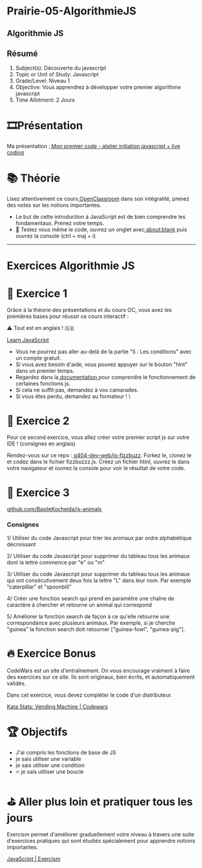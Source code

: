 # Prairie-05-AlgorithmieJS

## Algorithmie JS


## Résumé



1. Subject(s): Découverte du javascript 
2. Topic or Unit of Study: Javascript
3. Grade/Level: Niveau 1
4. Objective: Vous apprendrez à développer votre premier algorithme javascript
1. Time Allotment: 2 Jours


# 🎞️Présentation

Ma présentation :[ Mon premier code - atelier initiation javascript](https://docs.google.com/presentation/d/1IpfF8zCN9MXW-eHN2vOdMYaUsFGyfoJ1o_C9BH0x5aU/edit#slide=id.p)<span style="text-decoration:underline;"> + live coding</span>


# 📚 Théorie

Lisez attentivement ce cours[ OpenClassroom](https://openclassrooms.com/en/courses/2984401-apprenez-a-coder-avec-javascript) dans son intégralité, prenez des notes sur les notions importantes.



* Le but de cette introduction à JavaScript est de bien comprendre les fondamentaux. Prenez votre temps.
* 📄 Testez vous même le code, ouvrez un onglet avec[ about:blank](about:blank) puis ouvrez la console (ctrl + maj + i)


----------------------------------------------------------------------------------------------------------------------------------------------------------------------------------------------------------------------------------------------------------

  # Exercices Algorithmie JS




# 🔨 Exercice 1 

Grâce à la théorie des présentations et du cours OC, vous avez les premières bases pour réussir ce cours interactif :

⚠️ Tout est en anglais ! 🇬🇧

[Learn JavaScript](https://learnjavascript.online)



* Vous ne pourrez pas aller au-delà de la partie "5 : Les conditions" avec un compte gratuit.
* Si vous avez besoin d'aide, vous pouvez appuyer sur le bouton "hint" dans un premier temps.
* Regardez dans la[ documentation](https://developer.mozilla.org/en-US/docs/Web/javascript)<span style="text-decoration:underline;"> </span>pour comprendre le fonctionnement de certaines fonctions js.
* Si cela ne suffit pas, demandez à vos camarades.
* Si vous êtes perdu, demandez au formateur ! \



# 🔨 Exercice 2

Pour ce second exercice, vous allez créer votre premier script js sur votre IDE ! (consignes en anglais)

Rendez-vous sur ce repo :[ g404-dev-web/js-fizzbuzz](https://github.com/simplonco/js-fizzbuzz). Forkez le, clonez le et codez dans le fichier fizzbuzzz.js. Créez un fichier html, ouvrez le dans votre navigateur et ouvrez la console pour voir le résultat de votre code.


# 🔨 Exercice 3

[github.com/BasileKocheida/js-animals](https://github.com/BasileKocheida/js-animals)


### **Consignes**

1/ Utiliser du code Javascript pour trier les animaux par ordre alphabétique décroissant

2/ Utiliser du code Javascript pour supprimer du tableau tous les animaux dont la lettre commence par "e" ou "m"

3/ Utiliser du code Javascript pour supprimer du tableau tous les animaux qui ont consécutivement deux fois la lettre "L" dans leur nom. Par exemple "caterpillar" et "spoonbill"

4/ Créer une fonction search qui prend en paramètre une chaîne de caractère à chercher et retourne un animal qui correspond

5/ Améliorer la fonction search de façon à ce qu'elle retourne une correspondance avec plusieurs animaux. Par exemple, si je cherche "guinea" la fonction search doit retourner ["guinea-fowl", "guinea-pig"].


# 🔥 Exercice Bonus

CodeWars est un site d'entraînement. On vous encourage vraiment à faire des exercices sur ce site. Ils sont originaux, bien écrits, et automatiquement validés.

Dans cet exercice, vous devez compléter le code d'un distributeur.

[Kata Stats: Vending Machine | Codewars](https://www.codewars.com/kata/586e6d4cb98de09e3800014f/javascript)


# 🏆 Objectifs



* J'ai compris les fonctions de base de JS
* je sais utiliser une variable
* je sais utiliser une condition
* 🔥 je sais utiliser une boucle


# ⛳ Aller plus loin et pratiquer tous les jours

Exercism permet d'améliorer graduellement votre niveau à travers une suite d'exercices pratiques qui sont étudiés spécialement pour apprendre notions importantes.

[JavaScript | Exercism](https://exercism.org/tracks/javascript)
